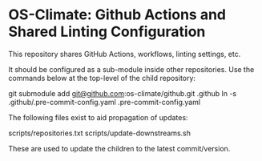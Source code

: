 # OS-Climate: Github Actions and Shared Linting Configuration

This repository shares GitHub Actions, workflows, linting settings, etc.

It should be configured as a sub-module inside other repositories.
Use the commands below at the top-level of the child repository:

git submodule add <git@github.com>:os-climate/github.git .github
ln -s .github/.pre-commit-config.yaml .pre-commit-config.yaml

The following files exist to aid propagation of updates:

scripts/repositories.txt
scripts/update-downstreams.sh

These are used to update the children to the latest commit/version.
